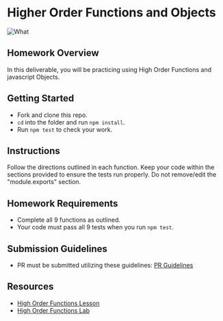 # Higher Order Functions and Objects

![What](https://external-content.duckduckgo.com/iu/?u=https%3A%2F%2Fmedia.giphy.com%2Fmedia%2FxYHscQ1Np55i8%2Fgiphy.gif&f=1&nofb=1)

## Homework Overview

In this deliverable, you will be practicing using High Order Functions and javascript Objects.

## Getting Started

- Fork and clone this repo.
- `cd` into the folder and run `npm install`.
- Run `npm test` to check your work.

## Instructions

Follow the directions outlined in each function. Keep your code within the sections provided to ensure the tests run properly. Do not remove/edit the "module.exports" section.

## Homework Requirements

- Complete all 9 functions as outlined.
- Your code must pass all 9 tests when you run `npm test`.

## Submission Guidelines

- PR must be submitted utilizing these guidelines: [PR Guidelines](https://github.com/SEI-R-1-25/Pull-Request-Template)

## Resources

- [High Order Functions Lesson](https://github.com/SEI-R-1-25/u1_lesson_js_hof)
- [High Order Functions Lab](https://github.com/SEI-R-1-25/u1_lab_js_hof)
